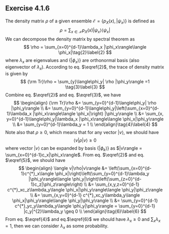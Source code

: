## Exercise 4.1.6

The density matrix $\rho$ of a given ensemble $\mathcal{E} = \{p_{X}(x), |\psi_x\rangle\}$ is defined as
$$
\rho = \sum_{x\in\mathcal{X}}p_{X}(x)|\psi_x\rangle\langle \psi_x|\tag{1}\label{1}
$$
We can decompose the density matrix by spectral theorem as
$$
\rho = \sum_{x=0}^{d-1}\lambda_x |\phi_x\rangle\langle \phi_x|\tag{2}\label{2}
$$
where $\lambda_x$ are eigenvalues and $\{|\phi_x\rangle\}$ are orthonormal basis (also eigenvector of $\lambda_x$). According to eq. $\eqref{2}$, the trace of density matrix is given by
$$
{\rm Tr}\rho = \sum_{y}\langle\phi_y| \rho |\phi_y\rangle =1 \tag{3}\label{3}
$$
Combine eq. $\eqref{2}$ and eq. $\eqref{3}$, we have
$$
\begin{align}
{\rm Tr}\rho &= \sum_{y=0}^{d-1}\langle\phi_y| \rho |\phi_y\rangle \\
&= \sum_{y=0}^{d-1}\langle\phi_y|\left(\sum_{x=0}^{d-1}\lambda_x |\phi_x\rangle\langle \phi_x|\right) |\phi_y\rangle \\
&= \sum_{x, y=0}^{d-1}\langle\phi_y|\lambda_x |\phi_x\rangle\langle \phi_x|\phi_y\rangle \\
&= \sum_{y=0}^{d-1}\lambda_y = 1 \\
\end{align}\tag{4}\label{4}
$$
Note also that $\rho\geq 0$, which means that for any vector $|v\rangle$, we should have
$$
\langle v|\rho|v\rangle \geq 0\tag{5}\label{5}
$$
where vector $|v\rangle$ can be expanded by basis $\{|\phi_{k}\rangle\}$ as $|v\rangle = \sum_{x=0}^{d-1}c_x|\phi_x\rangle$. From eq. $\eqref{2}$ and eq. $\eqref{5}$, we should have
$$
\begin{align}
\langle v|\rho|v\rangle &= \left(\sum_{x=0}^{d-1}c^{*}_x\langle \phi_x|\right)\left(\sum_{y=0}^{d-1}\lambda_y |\phi_y\rangle\langle \phi_y|\right)\left(\sum_{z=0}^{d-1}c_z|\phi_z\rangle\right) \\
&= \sum_{x,y,z=0}^{d-1} c^{*}_xc_z\lambda_y\langle \phi_x|\phi_y\rangle\langle \phi_y|\phi_z\rangle \\
&= \sum_{x,y=0}^{d-1} c^{*}_xc_y\lambda_y\langle \phi_x|\phi_y\rangle\langle \phi_y|\phi_y\rangle \\
&= \sum_{y=0}^{d-1} c^{*}_yc_y\lambda_y\langle \phi_y|\phi_y\rangle = \sum_{y=0}^{d-1} |c_y|^{2}\lambda_y \geq 0 \\
\end{align}\tag{6}\label{6}
$$
From eq. $\eqref{4}$ and eq.$\eqref{6}$ we should have $\lambda_x \geq 0$ and $\sum_x\lambda_x = 1$, then we can consider $\lambda_x$ as some probability. 

